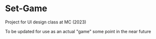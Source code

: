 # Set-Game
Project for UI design class at MC (2023)

To be updated for use as an actual "game" some point in the near future
